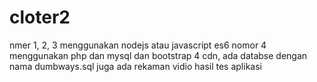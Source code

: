 # cloter2

nmer 1, 2, 3 menggunakan nodejs atau javascript es6
nomor 4 menggunakan php dan mysql dan bootstrap 4 cdn, ada databse dengan nama dumbways.sql juga ada rekaman vidio hasil tes aplikasi
